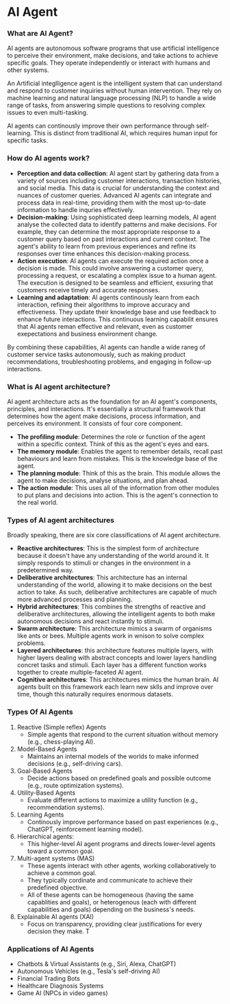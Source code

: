 # AI Agent

### What are AI Agent?

AI agents are autonomous software programs that use artificial intelligence to perceive their environment, make decisions, and take actions to achieve specific goals. They operate independently or interact with humans and other systems.

An Artificial integlligence agent is the intelligent system that can understand and respond to customer inquiries without human intervention. They rely on machine learning and natural language processing (NLP) to handle a wide range of tasks, from answering simple questions to resolving complex issues to even multi-tasking.

AI agents can continously improve their own performance through self-learning. This is distinct from traditional AI, which requires human input for specific tasks.

### How do AI agents work?

- **Perception and data collection**: AI agent start by gathering data from a variety of sources including customer interactions, transaction histories, and social media. This data is crucial for understanding the context and nuances of customer queries. Advanced AI agents can integrate and process data in real-time, providing them with the most up-to-date information to handle inquries effectively.
- **Decision-making**: Using sophisticated deep learning models, AI agent analyse the collected data to identify patterns and make decisions. For example, they can determine the most appropriate response to a customer query based on past interactions and current context. The agent's ability to learn from previous experiences and refine its responses over time enhances this decision-making process.
- **Action execution**: AI agents can execute the required action once a decision is made. This could involve answering a customer query, processing a request, or escalating a complex issue to a human agent. The execution is designed to be seamless and efficient, exsuring that customers receive timely and accurate responses.
- **Learning and adaptation**: AI agents continously learn from each interaction, refining their algorithms to improve accuracy and effectiveness. They update their knowledge base and use feedback to enhance future interactions. This continuous learning capabilit ensures that AI agents reman effective and relevant, even as customer exepectations and business environment change.

By combining these capabilities, AI agents can handle a wide raneg of customer service tasks autonomously, such as making product recommendations, troubleshooting problems, and engaging in follow-up interactions.

### What is AI agent architecture?

AI agent architecture acts as the foundation for an AI agent's components, principles, and interactions. It's essentially a structural framework that determines how the agent make decisions, process information, and perceives its environment. It consists of four core component.

- **The profiling module**: Determines the role or function of the agent within a specific context. Think of this as the agent's eyes and ears.
- **The memory module**: Enables the agent to remember details, recall past behaviours and learn from mistakes. This is the knowledge base of the agent.
- **The planning module**: Think of this as the brain. This module allows the agent to make decisions, analyse situations, and plan ahead.
- **The action module**: This uses all of the information from other modules to put plans and decisions into action. This is the agent's connection to the real world.

### Types of AI agent architectures

Broadly speaking, there are six core classifications of AI agent architecture.

- **Reactive architectures**: This is the simplest form of architecture because it doesn't have any understanding of the world around it. It simply responds to stimuli or changes in the environment in a predetermined way.
- **Deliberative architectures**: This architecture has an internal understanding of the world, allowing it to make decisions on the best action to take. As such, deliberative architectures are capable of much more advanced processes and planning.
- **Hybrid architectures**: This combines the strengths of reactive and deliberative architectures, allowing the intelligent agents to both make autonomous decisions and react instantly to stimuli.
- **Swarm architecture**: This architecture mimics a swarm of organisms like ants or bees. Multiple agents work in wnison to solve complex problems.
- **Layered architectures**: this architecture features multiple layers, with higher layers dealing with abstract concepts and lower layers handling concret tasks and stimuli. Each layer has a different function works together to create  multiple-faceted AI agent.
- **Cognitive architectures**: This architectures mimics the human brain. AI agents built on this framework each learn new sklls and improve over time, though this naturally requires enormous datasets.

### Types Of AI Agents

1. Reactive (Simple reflex) Agents 
    - Simple agents that respond to the current situation without memory (e.g., chess-playing AI).
2. Model-Based Agents 
    - Maintains an internal models of the worlds to make informed decisions (e.g., self-driving cars).
3. Goal-Based Agents 
    - Decide actions based on predefined goals and possible outcome (e.g., route optimization systems).
4. Utility-Based Agents 
    - Evaluate different actions to maximize a utility function (e.g., recommendation systems).
5. Learning Agents 
    - Continously improve performance based on past experiences (e.g., ChatGPT, reinforcement learning model).
6. Hierarchical agents: 
    - This higher-level AI agent programs and directs lower-level agents toward a common goal.
7. Multi-agent systems (MAS)
    - These agents interact with other agents, working collaboratively to achieve a common goal.
    - They typically cordinate and communicate to achieve their predefined objective.
    - All of these agents can be homogeneous (having the same capablities and goals), or heterogenous (each with different capabilities and goals) depending on the business's needs.
8. Explainable AI agents (XAI)
    - Focus on transparency, providing clear justifications for every decision they make. T

### Applications of AI Agents
- Chatbots & Virtual Assistants (e.g., Siri, Alexa, ChatGPT)
- Autonomous Vehicles (e.g., Tesla's self-driving AI)
- Financial Trading Bots
- Healthcare Diagnosis Systems
- Game AI (NPCs in video games)

